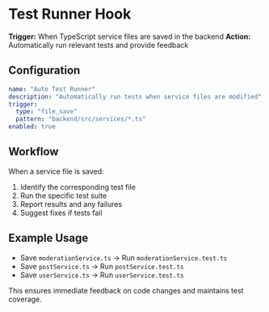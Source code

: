 # Test Runner Hook

**Trigger:** When TypeScript service files are saved in the backend
**Action:** Automatically run relevant tests and provide feedback

## Configuration

```yaml
name: "Auto Test Runner"
description: "Automatically run tests when service files are modified"
trigger:
  type: "file_save"
  pattern: "backend/src/services/*.ts"
enabled: true
```

## Workflow

When a service file is saved:
1. Identify the corresponding test file
2. Run the specific test suite
3. Report results and any failures
4. Suggest fixes if tests fail

## Example Usage

- Save `moderationService.ts` → Run `moderationService.test.ts`
- Save `postService.ts` → Run `postService.test.ts`
- Save `userService.ts` → Run `userService.test.ts`

This ensures immediate feedback on code changes and maintains test coverage.